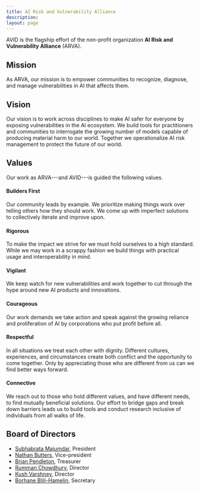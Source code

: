 ```yaml
---
title: AI Risk and Vulnerability Alliance
description: 
layout: page
---
```


AVID is the flagship effort of the non-profit organization **AI Risk and Vulnerability Alliance** (ARVA).

## Mission
As ARVA, our mission is to empower communities to recognize, diagnose, and manage vulnerabilities in AI that affects them.

## Vision
Our vision is to work across disciplines to make AI safer for everyone by exposing vulnerabilities in the AI ecosystem. We build tools for practitioners and communities to interrogate the growing number of models capable of producing material harm to our world. Together we operationalize AI risk management to protect the future of our world.

## Values

Our work as ARVA---and AVID---is guided the following values.

#### Builders First
Our community leads by example. We prioritize making things work over telling others how they should work. We come up with imperfect solutions to collectively iterate and improve upon.

#### Rigorous
To make the impact we strive for we must hold ourselves to a high standard. While we may work in a scrappy fashion we build things with practical usage and interoperability in mind.

#### Vigilant
We keep watch for new vulnerabilities and work together to cut through the hype around new AI products and innovations.

#### Courageous
Our work demands we take action and speak against the growing reliance and proliferation of AI by corporations who put profit before all.

#### Respectful
In all situations we treat each other with dignity. Different cultures, experiences, and circumstances create both conflict and the opportunity to come together. Only by appreciating those who are different from us can we find better ways forward.

#### Connective
We reach out to those who hold different values, and have different needs, to find mutually beneficial solutions. Our effort to bridge gaps and break down barriers leads us to build tools and conduct research inclusive of individuals from all walks of life.

## Board of Directors
- [Subhabrata Majumdar](https://subhomajumdar.com/), President
- [Nathan Butters](https://www.linkedin.com/in/nathanbutters/), Vice-president
- [Brian Pendleton](https://www.linkedin.com/in/bwpen/), Treasurer
- [Rumman Chowdhury](http://www.rummanchowdhury.com/), Director
- [Kush Varshney](https://krvarshney.github.io/), Director
- [Borhane Blili-Hamelin](https://borhane.xyz/), Secretary